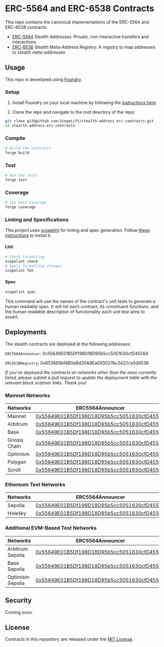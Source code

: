 # ERC-5564 and ERC-6538 Contracts

This repo contains the canonical implementations of the ERC-5564 and ERC-6538 contracts:

- [ERC-5564](https://eips.ethereum.org/EIPS/eip-5564) Stealth Addresses: Private, non-interactive transfers and interactions.
- [ERC-6538](https://eips.ethereum.org/EIPS/eip-6538) Stealth Meta-Address Registry: A registry to map addresses to stealth meta-addresses

## Usage

This repo is developed using [Foundry](https://book.getfoundry.sh/).

### Setup

1. Install Foundry on your local machine by following the [instructions here](https://book.getfoundry.sh/getting-started/installation).

2. Clone the repo and navigate to the root directory of the repo:

```sh
git clone git@github.com:ScopeLift/stealth-address-erc-contracts.git
cd stealth-address-erc-contracts
```

### Compile

```sh
# Build the contracts
forge build
```

### Test

```sh
# Run the tests
forge test
```

### Coverage

```sh
# See test coverage
forge coverage
```

### Linting and Specifications

This project uses [scopelint](https://github.com/ScopeLift/scopelint) for linting and spec generation. Follow [these instructions](https://github.com/ScopeLift/scopelint?tab=readme-ov-file#installation) to install it.

#### Lint

```bash
# Check formatting
scopelint check
# Apply formatting changes
scopelint fmt
```

#### Spec

```bash
scopelint spec
```

This command will use the names of the contract's unit tests to generate a human readable spec. It will list each contract, its constituent functions, and the human readable description of functionality each unit test aims to assert.

## Deployments

The stealth contracts are deployed at the following addresses:

`ERC5564Announcer`: 0x55649E01B5Df198D18D95b5cc5051630cfD45564

`ERC6538Registry`: 0x6538E6bf4B0eBd30A8Ea093027Ac2422ce5d6538

_If you've deployed the contracts on networks other than the ones currently listed, please submit a pull request to update the deployment table with the relevant block scanner links. Thank you!_

### Mainnet Networks

| Networks     |                                                           ERC5564Announcer                                                            |                                                            ERC6538Registry                                                            |
| :----------- | :-----------------------------------------------------------------------------------------------------------------------------------: | :-----------------------------------------------------------------------------------------------------------------------------------: |
| Mainnet      |      [0x55649E01B5Df198D18D95b5cc5051630cfD45564](https://etherscan.io/address/0x55649E01B5Df198D18D95b5cc5051630cfD45564#code)       |      [0x6538E6bf4B0eBd30A8Ea093027Ac2422ce5d6538](https://etherscan.io/address/0x6538E6bf4B0eBd30A8Ea093027Ac2422ce5d6538#code)       |
| Arbitrum     |       [0x55649E01B5Df198D18D95b5cc5051630cfD45564](https://arbiscan.io/address/0x55649E01B5Df198D18D95b5cc5051630cfD45564#code)       |       [0x6538E6bf4B0eBd30A8Ea093027Ac2422ce5d6538](https://arbiscan.io/address/0x6538E6bf4B0eBd30A8Ea093027Ac2422ce5d6538#code)       |
| Base         |      [0x55649E01B5Df198D18D95b5cc5051630cfD45564](https://basescan.org/address/0x55649E01B5Df198D18D95b5cc5051630cfD45564#code)       |      [0x6538E6bf4B0eBd30A8Ea093027Ac2422ce5d6538](https://basescan.org/address/0x6538E6bf4B0eBd30A8Ea093027Ac2422ce5d6538#code)       |
| Gnosis Chain |      [0x55649E01B5Df198D18D95b5cc5051630cfD45564](https://gnosisscan.io/address/0x55649E01B5Df198D18D95b5cc5051630cfD45564#code)      |      [0x6538E6bf4B0eBd30A8Ea093027Ac2422ce5d6538](https://gnosisscan.io/address/0x6538E6bf4B0eBd30A8Ea093027Ac2422ce5d6538#code)      |
| Optimism     | [0x55649E01B5Df198D18D95b5cc5051630cfD45564](https://optimistic.etherscan.io/address/0x55649E01B5Df198D18D95b5cc5051630cfD45564#code) | [0x6538E6bf4B0eBd30A8Ea093027Ac2422ce5d6538](https://optimistic.etherscan.io/address/0x6538E6bf4B0eBd30A8Ea093027Ac2422ce5d6538#code) |
| Polygon      |     [0x55649E01B5Df198D18D95b5cc5051630cfD45564](https://polygonscan.com/address/0x55649E01B5Df198D18D95b5cc5051630cfD45564#code)     |     [0x6538E6bf4B0eBd30A8Ea093027Ac2422ce5d6538](https://polygonscan.com/address/0x6538E6bf4B0eBd30A8Ea093027Ac2422ce5d6538#code)     |
| Scroll       |     [0x55649E01B5Df198D18D95b5cc5051630cfD45564](https://scrollscan.com/address/0x55649E01B5Df198D18D95b5cc5051630cfD45564#code)      |     [0x6538E6bf4B0eBd30A8Ea093027Ac2422ce5d6538](https://scrollscan.com/address/0x6538E6bf4B0eBd30A8Ea093027Ac2422ce5d6538#code)      |

### Ethereum Test Networks

| Networks |                                                          ERC5564Announcer                                                          |                                                          ERC6538Registry                                                           |
| :------- | :--------------------------------------------------------------------------------------------------------------------------------: | :--------------------------------------------------------------------------------------------------------------------------------: |
| Sepolia  | [0x55649E01B5Df198D18D95b5cc5051630cfD45564](https://sepolia.etherscan.io/address/0x55649E01B5Df198D18D95b5cc5051630cfD45564#code) | [0x6538E6bf4B0eBd30A8Ea093027Ac2422ce5d6538](https://sepolia.etherscan.io/address/0x6538E6bf4B0eBd30A8Ea093027Ac2422ce5d6538#code) |
| Holešky  | [0x55649E01B5Df198D18D95b5cc5051630cfD45564](https://holesky.etherscan.io/address/0x55649E01B5Df198D18D95b5cc5051630cfD45564#code) | [0x6538E6bf4B0eBd30A8Ea093027Ac2422ce5d6538](https://holesky.etherscan.io/address/0x6538E6bf4B0eBd30A8Ea093027Ac2422ce5d6538#code) |

### Additional EVM-Based Test Networks

| Networks         |                                                              ERC5564Announcer                                                               |                                                               ERC6538Registry                                                               |
| :--------------- | :-----------------------------------------------------------------------------------------------------------------------------------------: | :-----------------------------------------------------------------------------------------------------------------------------------------: |
| Arbitrum Sepolia |      [0x55649E01B5Df198D18D95b5cc5051630cfD45564](https://sepolia.arbiscan.io/address/0x55649E01B5Df198D18D95b5cc5051630cfD45564#code)      |      [0x6538E6bf4B0eBd30A8Ea093027Ac2422ce5d6538](https://sepolia.arbiscan.io/address/0x6538E6bf4B0eBd30A8Ea093027Ac2422ce5d6538#code)      |
| Base Sepolia     |     [0x55649E01B5Df198D18D95b5cc5051630cfD45564](https://sepolia.basescan.org/address/0x55649E01B5Df198D18D95b5cc5051630cfD45564#code)      |     [0x6538E6bf4B0eBd30A8Ea093027Ac2422ce5d6538](https://sepolia.basescan.org/address/0x6538E6bf4B0eBd30A8Ea093027Ac2422ce5d6538#code)      |
| Optimism Sepolia | [0x55649E01B5Df198D18D95b5cc5051630cfD45564](https://sepolia-optimism.etherscan.io/address/0x55649E01B5Df198D18D95b5cc5051630cfD45564#code) | [0x6538E6bf4B0eBd30A8Ea093027Ac2422ce5d6538](https://sepolia-optimism.etherscan.io/address/0x6538E6bf4B0eBd30A8Ea093027Ac2422ce5d6538#code) |

## Security

Coming soon.

## License

Contracts in this repository are released under the [MIT License](https://github.com/ScopeLift/stealth-address-erc-contracts/blob/main/LICENSE).
